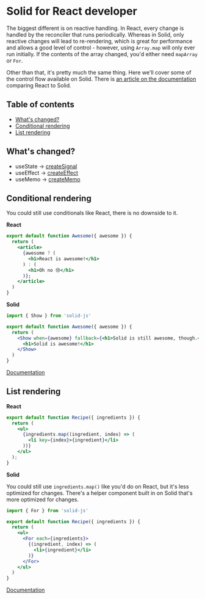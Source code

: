 # Solid for React developer

The biggest different is on reactive handling. In React, every change is handled by the reconciler that runs periodically. Whereas in Solid, only reactive changes will lead to re-rendering, which is great for performance and allows a good level of control - however, using `Array.map` will only ever run initially. If the contents of the array changed, you'd either need `mapArray` or `For`. 

Other than that, it's pretty much the same thing. Here we'll cover some of the control flow available on Solid. There is [an article on the documentation](https://www.solidjs.com/docs/latest/api#react) comparing React to Solid.

## Table of contents
* [What's changed?](#whats-changed-)
* [Conditional rendering](#conditional-rendering)
* [List rendering](#list-rendering)

## What's changed?
* useState -> [createSignal](https://www.solidjs.com/docs/latest/api#createsignal)
* useEffect -> [createEffect](https://www.solidjs.com/docs/latest/api#createeffect)
* useMemo -> [createMemo](https://www.solidjs.com/docs/latest/api#creatememo)

## Conditional rendering

You could still use conditionals like React, there is no downside to it.

**React**
```jsx
export default function Awesome({ awesome }) {
  return (
    <article>
      {awesome ? (
        <h1>React is awesome!</h1>
      ) : (
        <h1>Oh no 😢</h1>
      )};
    </article>
  )
}
```

**Solid**
```jsx
import { Show } from 'solid-js' 

export default function Awesome({ awesome }) {
  return (
    <Show when={awesome} fallback={<h1>Solid is still awesome, though.</h1>}>
      <h1>Solid is awesome!</h1>
    </Show>
  )
}
```

[Documentation](https://www.solidjs.com/docs/latest/api#%3Cshow%3E)

## List rendering

**React**
```jsx
export default function Recipe({ ingredients }) {
  return (
    <ul>
      {ingredients.map((ingredient, index) => (
        <li key={index}>{ingredient}</li>
      ))}
    </ul>
  );
}
```

**Solid**

You could still use `ingredients.map()` like you'd do on React, but it's less optimized for changes. There's a helper component built in on Solid that's more optimized for changes.

```jsx
import { For } from 'solid-js'

export default function Recipe({ ingredients }) {
  return (
    <ul>
      <For each={ingredients}>
        {(ingredient, index) => (
          <li>{ingredient}</li>
        )}
      </For>
    </ul>
  )
}
```

[Documentation](https://www.solidjs.com/docs/latest/api#%3Cfor%3E)